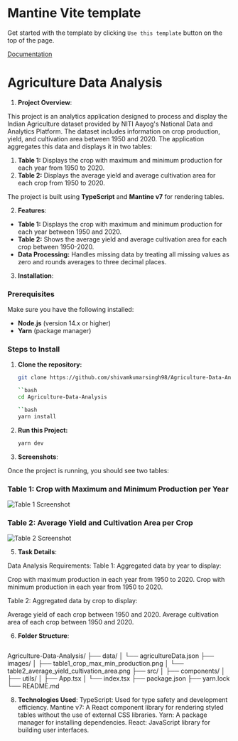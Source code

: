 # Mantine Vite template

Get started with the template by clicking `Use this template` button on the top of the page.

[Documentation](https://mantine.dev/guides/vite/)

# Agriculture Data Analysis

1. **Project Overview**:

This project is an analytics application designed to process and display the Indian Agriculture dataset provided by NITI Aayog's National Data and Analytics Platform. The dataset includes information on crop production, yield, and cultivation area between 1950 and 2020. The application aggregates this data and displays it in two tables:

1. **Table 1:** Displays the crop with maximum and minimum production for each year from 1950 to 2020.
2. **Table 2:** Displays the average yield and average cultivation area for each crop from 1950 to 2020.

The project is built using **TypeScript** and **Mantine v7** for rendering tables.

2. **Features**:

- **Table 1:** Displays the crop with maximum and minimum production for each year between 1950 and 2020.
- **Table 2:** Shows the average yield and average cultivation area for each crop between 1950-2020.
- **Data Processing:** Handles missing data by treating all missing values as zero and rounds averages to three decimal places.

3. **Installation**:

### Prerequisites

Make sure you have the following installed:
- **Node.js** (version 14.x or higher)
- **Yarn** (package manager)

### Steps to Install

1. **Clone the repository:**

   ```bash
   git clone https://github.com/shivamkumarsingh98/Agriculture-Data-Analysis.git

   ``bash
   cd Agriculture-Data-Analysis

   ``bash
   yarn install

2. **Run this Project:**
   ```bash
   yarn dev

4. **Screenshots**:

Once the project is running, you should see two tables:

### Table 1: Crop with Maximum and Minimum Production per Year
![Table 1 Screenshot](image/table1_crop_max_min_production.png)

### Table 2: Average Yield and Cultivation Area per Crop
![Table 2 Screenshot](image/table2_average_yield_cultivation_area.png)

5. **Task Details**:

Data Analysis Requirements:
Table 1: Aggregated data by year to display:

Crop with maximum production in each year from 1950 to 2020.
Crop with minimum production in each year from 1950 to 2020.

Table 2: Aggregated data by crop to display:

Average yield of each crop between 1950 and 2020.
Average cultivation area of each crop between 1950 and 2020.


6. **Folder Structure**:
   ```bash
Agriculture-Data-Analysis/
├── data/
│   └── agricultureData.json
├── images/
│   ├── table1_crop_max_min_production.png
│   └── table2_average_yield_cultivation_area.png
├── src/
│   ├── components/
│   ├── utils/
│   ├── App.tsx
│   └── index.tsx
├── package.json
├── yarn.lock
└── README.md

8. **Technologies Used**:
TypeScript: Used for type safety and development efficiency.
Mantine v7: A React component library for rendering styled tables without the use of external CSS libraries.
Yarn: A package manager for installing dependencies.
React: JavaScript library for building user interfaces.
